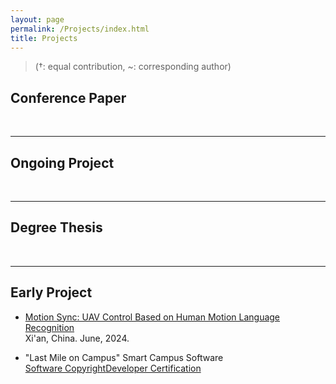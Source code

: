 ```yaml
---
layout: page
permalink: /Projects/index.html
title: Projects
---
```


> (†: equal contribution, ~: corresponding author)

## Conference Paper

  <br>

---

## Ongoing Project

<br>

---

## Degree Thesis

  <br>

---

## Early Project

- [Motion Sync: UAV Control Based on Human Motion Language Recognition](https://github.com/Andrew0425/file/UAV_control.pdf)<br>Xi'an, China. June, 2024.

- "Last Mile on Campus" Smart Campus Software<br>[Software Copyright](https://github.com/Andrew0425/file/SC1.pdf)[Developer Certification](https://github.com/Andrew0425/file/DC1.pdf)

  <br>
